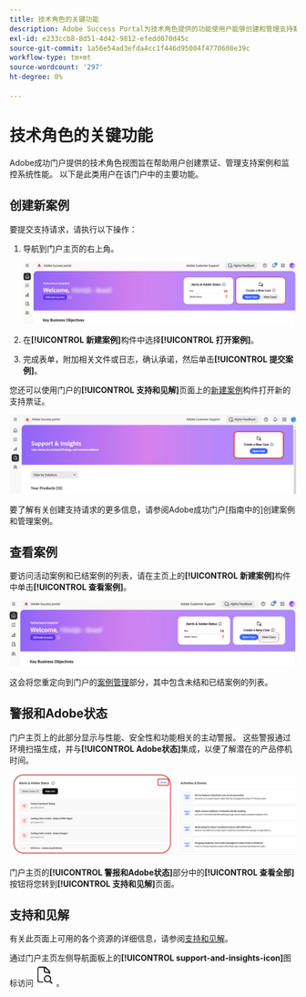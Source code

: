```yaml
---
title: 技术角色的关键功能
description: Adobe Success Portal为技术角色提供的功能使用户能够创建和管理支持案例、监控系统性能以及跟踪与安全和功能相关的警报。
exl-id: e233ccb8-8d51-4d42-9812-efedd070d45c
source-git-commit: 1a56e54ad3efda4cc1f446d95004f4770608e39c
workflow-type: tm+mt
source-wordcount: '297'
ht-degree: 0%

---
```


# 技术角色的关键功能

Adobe成功门户提供的技术角色视图旨在帮助用户创建票证、管理支持案例和监控系统性能。 以下是此类用户在该门户中的主要功能。

## 创建新案例

要提交支持请求，请执行以下操作：

1. 导航到门户主页的右上角。

   ![create-a-new-case](/help/adobe-success-portal/assets/technical-persona-create-case.png)

1. 在&#x200B;**[!UICONTROL 新建案例]**&#x200B;构件中选择&#x200B;**[!UICONTROL 打开案例]**。
1. 完成表单，附加相关文件或日志，确认承诺，然后单击&#x200B;**[!UICONTROL 提交案例]**。

您还可以使用门户的&#x200B;**[!UICONTROL 支持和见解]**&#x200B;页面上的[新建案例](/help/adobe-success-portal/technical-persona/support-and-insights/support-and-insights-overview.md)构件打开新的支持票证。

![create-case-from-support-and-insights-tab](/help/adobe-success-portal/assets/create-case-from-support-and-insights.png)

要了解有关创建支持请求的更多信息，请参阅Adobe成功门户[指南中的]创建案例和管理案例。

## 查看案例

要访问活动案例和已结案例的列表，请在主页上的&#x200B;**[!UICONTROL 新建案例]**&#x200B;构件中单击&#x200B;**[!UICONTROL 查看案例]**。

![查看和管理现有案例](/help/adobe-success-portal/assets/technical-persona-view-cases.png)

这会将您重定向到门户的[案例管理](/help/adobe-success-portal/technical-persona/support-and-insights/support-and-insights-overview.md#case-management)部分，其中包含未结和已结案例的列表。

## 警报和Adobe状态

门户主页上的此部分显示与性能、安全性和功能相关的主动警报。 这些警报通过环境扫描生成，并与&#x200B;**[!UICONTROL Adobe状态]**&#x200B;集成，以便了解潜在的产品停机时间。

![警报和adobe-status](/help/adobe-success-portal/assets/alerts-and-adobe-status.png)

门户主页的&#x200B;**[!UICONTROL 警报和Adobe状态]**&#x200B;部分中的&#x200B;**[!UICONTROL 查看全部]**&#x200B;按钮将您转到&#x200B;**[!UICONTROL 支持和见解]**&#x200B;页面。

## 支持和见解

有关此页面上可用的各个资源的详细信息，请参阅[支持和见解](/help/adobe-success-portal/technical-persona/support-and-insights/support-and-insights-overview.md)。

通过门户主页左侧导航面板上的&#x200B;**[!UICONTROL support-and-insights-icon]**&#x200B;图标访问![支持和见解](/help/adobe-success-portal/assets/support-and-insight-icon.png)。
